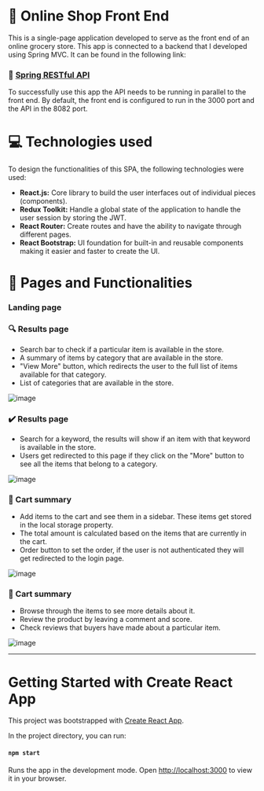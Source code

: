 # 🛒 Online Shop Front End

This is a single-page application developed to serve as the front end of an online grocery store. This app is connected to a backend that I developed using Spring MVC. It can be found in the following link:

### 🔗 [Spring RESTful API](https://github.com/Alejo-Rojas-R/shop-v3-api)

To successfully use this app the API needs to be running in parallel to the front end. By default, the front end is configured to run in the 3000 port and the API in the 8082 port.

# 💻 Technologies used

To design the functionalities of this SPA, the following technologies were used:

- **React.js:** Core library to build the user interfaces out of individual pieces (components).
- **Redux Toolkit:** Handle a global state of the application to handle the user session by storing the JWT.
- **React Router:** Create routes and have the ability to navigate through different pages.
- **React Bootstrap:** UI foundation for built-in and reusable components making it easier and faster to create the UI.

# 📑 Pages and Functionalities

### Landing page

### 🔍 Results page

- Search bar to check if a particular item is available in the store.
- A summary of items by category that are available in the store.
- "View More" button, which redirects the user to the full list of items available for that category.
- List of categories that are available in the store.

![image](https://github.com/Alejo-Rojas-R/shop-v3-fe/assets/125615397/ecca6775-7bc0-4ea6-9d3a-04f167a575bc)

### ✔️ Results page

- Search for a keyword, the results will show if an item with that keyword is available in the store.
- Users get redirected to this page if they click on the "More" button to see all the items that belong to a category.

![image](https://github.com/Alejo-Rojas-R/shop-v3-fe/assets/125615397/b81a7e1c-50e5-4f50-82d6-46e93da734a7)

### 🛒 Cart summary

- Add items to the cart and see them in a sidebar. These items get stored in the local storage property.
- The total amount is calculated based on the items that are currently in the cart.
- Order button to set the order, if the user is not authenticated they will get redirected to the login page.

![image](https://github.com/Alejo-Rojas-R/shop-v3-fe/assets/125615397/75994a4e-5959-49c6-bfa6-6ecca5363120)

### 💬 Cart summary

- Browse through the items to see more details about it.
- Review the product by leaving a comment and score.
- Check reviews that buyers have made about a particular item.

![image](https://github.com/Alejo-Rojas-R/shop-v3-fe/assets/125615397/d93864a0-bcd1-4ef8-ab27-ac1520f9d950)


---

# Getting Started with Create React App

This project was bootstrapped with [Create React App](https://github.com/facebook/create-react-app).

In the project directory, you can run:

#### `npm start`

Runs the app in the development mode. Open [http://localhost:3000](http://localhost:3000) to view it in your browser.
